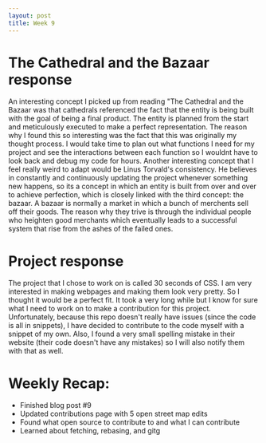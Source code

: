 ```yaml
---
layout: post
title: Week 9
---
```


# The Cathedral and the Bazaar response
An interesting concept I picked up from reading "The Cathedral and the Bazaar was that cathedrals referenced the fact that the entity is being built with the goal of being a final product. The entity is planned from the start and meticulously executed to make a perfect representation. The reason why I found this so interesting was the fact that this was originally my thought process. I would take time to plan out what functions I need for my project and see the interactions between each function so I wouldnt have to look back and debug my code for hours. Another interesting concept that I feel really weird to adapt would be Linus Torvald's consistency. He believes in constantly and continuously updating the project whenever something new happens, so its a concept in which an entity is built from over and over to achieve perfection, which is closely linked with the third concept: the bazaar. A bazaar is normally a market in which a bunch of merchents sell off their goods. The reason why they trive is through the individual people who heighten good merchants which eventually leads to a successful system that rise from the ashes of the failed ones. 

# Project response
The project that I chose to work on is called 30 seconds of CSS. I am very interested in making webpages and making them look very pretty. So I thought it would be a perfect fit. It took a very long while but I know for sure what I need to work on to make a contribution for this project. Unfortunately, because this repo doesn't really have issues (since the code is all in snippets), I have decided to contribute to the code myself with a snippet of my own. Also, I found a very small spelling mistake in their website (their code doesn't have any mistakes) so I will also notify them with that as well.

# Weekly Recap:
* Finished blog post #9
* Updated contributions page with 5 open street map edits
* Found what open source to contribute to and what I can contribute
* Learned about fetching, rebasing, and gitg
